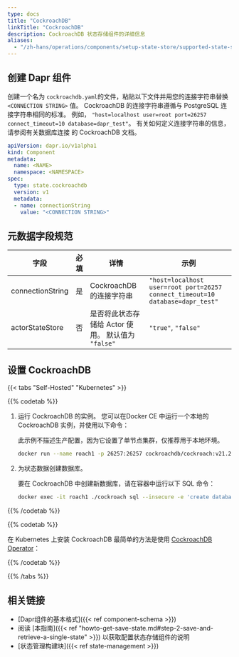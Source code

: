 ```yaml
---
type: docs
title: "CockroachDB"
linkTitle: "CockroachDB"
description: CockroachDB 状态存储组件的详细信息
aliases:
  - "/zh-hans/operations/components/setup-state-store/supported-state-stores/setup-cockroachdb/"
---
```


## 创建 Dapr 组件

创建一个名为 `cockroachdb.yaml`的文件，粘贴以下文件并用您的连接字符串替换 `<CONNECTION STRING>` 值。 CockroachDB 的连接字符串遵循与 PostgreSQL 连接字符串相同的标准。 例如， `"host=localhost user=root port=26257 connect_timeout=10 database=dapr_test"`。 有关如何定义连接字符串的信息，请参阅有关数据库连接</a> 的 CockroachDB
文档。</p> 




```yaml
apiVersion: dapr.io/v1alpha1
kind: Component
metadata:
  name: <NAME>
  namespace: <NAMESPACE>
spec:
  type: state.cockroachdb
  version: v1
  metadata:
  - name: connectionString
    value: "<CONNECTION STRING>"
```




## 元数据字段规范

| 字段               | 必填 | 详情                                 | 示例                                                                            |
| ---------------- |:--:| ---------------------------------- | ----------------------------------------------------------------------------- |
| connectionString | 是  | CockroachDB 的连接字符串                 | `"host=localhost user=root port=26257 connect_timeout=10 database=dapr_test"` |
| actorStateStore  | 否  | 是否将此状态存储给 Actor 使用。 默认值为 `"false"` | `"true"`, `"false"`                                                           |





## 设置 CockroachDB

{{< tabs "Self-Hosted" "Kubernetes" >}}

{{% codetab %}}

1. 运行 CockroachDB 的实例。 您可以在Docker CE 中运行一个本地的 CockroachDB 实例，并使用以下命令：
   
   此示例不描述生产配置，因为它设置了单节点集群，仅推荐用于本地环境。 
   
   

     ```bash
     docker run --name roach1 -p 26257:26257 cockroachdb/cockroach:v21.2.3 start-single-node --insecure
     ```


2. 为状态数据创建数据库。
   
   要在 CockroachDB 中创建新数据库，请在容器中运行以下 SQL 命令： 
   
   

    ```bash
    docker exec -it roach1 ./cockroach sql --insecure -e 'create database dapr_test'
    ```


{{% /codetab %}}

{{% codetab %}}

在 Kubernetes 上安装 CockroachDB 最简单的方法是使用 [CockroachDB Operator](https://github.com/cockroachdb/cockroach-operator)： 

{{% /codetab %}}

{{% /tabs %}}



## 相关链接

- [Dapr组件的基本格式]({{< ref component-schema >}})
- 阅读 [本指南]({{< ref "howto-get-save-state.md#step-2-save-and-retrieve-a-single-state" >}}) 以获取配置状态存储组件的说明
- [状态管理构建块]({{< ref state-management >}})
